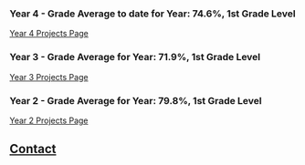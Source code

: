 ### Year 4 - Grade Average to date for Year: 74.6%, 1st Grade Level
[Year 4 Projects Page](/Year4)

### Year 3 - Grade Average for Year: 71.9%, 1st Grade Level
[Year 3 Projects Page](/Year3)

### Year 2 - Grade Average for Year: 79.8%, 1st Grade Level
[Year 2 Projects Page](/Year2)

## [Contact](/contact)
